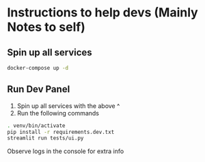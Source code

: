 # Instructions to help devs (Mainly Notes to self)

## Spin up all services
```bash
docker-compose up -d
```

## Run Dev Panel

1. Spin up all services with the above ^
2. Run the following commands

```bash
. venv/bin/activate
pip install -r requirements.dev.txt
streamlit run tests/ui.py
```

Observe logs in the console for extra info
